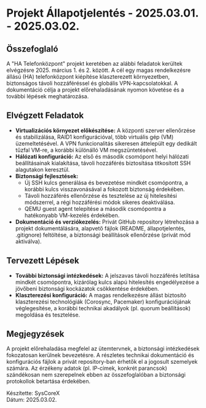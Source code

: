 # Projekt Állapotjelentés - 2025.03.01. - 2025.03.02.

## Összefoglaló
A "HA Telefonközpont" projekt keretében az alábbi feladatok kerültek elvégzésre 2025. március 1. és 2. között. A cél egy magas rendelkezésre állású (HA) telefonközpont kiépítése klaszterezett környezetben, biztonságos távoli hozzáféréssel és globális VPN-kapcsolatokkal. A dokumentáció célja a projekt előrehaladásának nyomon követése és a további lépések meghatározása.

## Elvégzett Feladatok
- **Virtualizációs környezet előkészítése:** A központi szerver ellenőrzése és stabilizálása, RAID1 konfigurációval, több virtuális gép (VM) üzemeltetésével. A VPN funkcionalitás sikeresen áttelepült egy dedikált tűzfal VM-re, a korábbi különálló VM megszüntetésével.
- **Hálózati konfiguráció:** Az első és második csomópont helyi hálózati beállításainak kialakítása, távoli hozzáférés biztosítása titkosított SSH alagutakon keresztül.
- **Biztonsági fejlesztések:** 
  - Új SSH kulcs generálása és bevezetése mindkét csomópontra, a korábbi kulcs visszavonásával a fokozott biztonság érdekében.
  - Távoli hozzáférés ellenőrzése és tesztelése az új hitelesítési módszerrel, a régi hozzáférési módok sikeres deaktiválása.
  - QEMU guest agent telepítése a második csomópontra a hatékonyabb VM-kezelés érdekében.
- **Dokumentáció és verziókezelés:** Privát GitHub repository létrehozása a projekt dokumentálására, alapvető fájlok (README, állapotjelentés, .gitignore) feltöltése, a biztonsági beállítások ellenőrzése (privát mód aktiválva).

## Tervezett Lépések
- **További biztonsági intézkedések:** A jelszavas távoli hozzáférés letiltása mindkét csomópontra, kizárólag kulcs alapú hitelesítés engedélyezése a jövőbeni biztonsági kockázatok csökkentése érdekében.
- **Klaszterezési konfiguráció:** A magas rendelkezésre állást biztosító klaszterezési technológiák (Corosync, Pacemaker) konfigurációjának véglegesítése, a korábbi technikai akadályok (pl. quorum beállítások) megoldása és tesztelése.

## Megjegyzések
A projekt előrehaladása megfelel az ütemtervnek, a biztonsági intézkedések fokozatosan kerülnek bevezetésre. A részletes technikai dokumentáció és konfigurációs fájlok a privát repository-ban érhetők el a jogosult szemelyek számára. Az érzékeny adatok (pl. IP-címek, konkrét parancsok) szándékosan nem szerepelnek ebben az összefoglalóban a biztonsági protokollok betartása érdekében.

Készítette: SysCoreX  
Dátum: 2025.03.02.